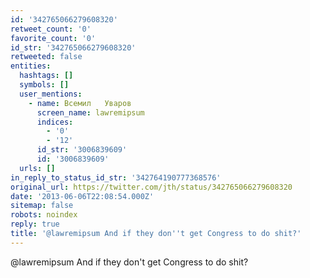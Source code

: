 ```yaml
---
id: '342765066279608320'
retweet_count: '0'
favorite_count: '0'
id_str: '342765066279608320'
retweeted: false
entities:
  hashtags: []
  symbols: []
  user_mentions:
    - name: Всемил   Уваров
      screen_name: lawremipsum
      indices:
        - '0'
        - '12'
      id_str: '3006839609'
      id: '3006839609'
  urls: []
in_reply_to_status_id_str: '342764190777368576'
original_url: https://twitter.com/jth/status/342765066279608320
date: '2013-06-06T22:08:54.000Z'
sitemap: false
robots: noindex
reply: true
title: '@lawremipsum And if they don''t get Congress to do shit?'
---
```


@lawremipsum And if they don't get Congress to do shit?